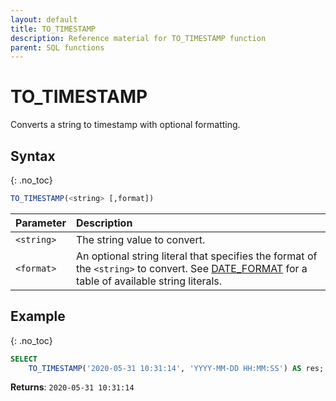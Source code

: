 ```yaml
---
layout: default
title: TO_TIMESTAMP
description: Reference material for TO_TIMESTAMP function
parent: SQL functions
---
```


# TO\_TIMESTAMP

Converts a string to timestamp with optional formatting.

## Syntax
{: .no_toc}

```sql
TO_TIMESTAMP(<string> [,format])
```

| Parameter  | Description                                        |
| :---------- | :-------------------------------------------------- |
| `<string>` | The string value to convert. |
| `<format>` | An optional string literal that specifies the format of the `<string>` to convert. See [DATE_FORMAT](../functions-reference/date-format.md) for a table of available string literals.  |

## Example
{: .no_toc}

```sql
SELECT
	TO_TIMESTAMP('2020-05-31 10:31:14', 'YYYY-MM-DD HH:MM:SS') AS res;
```

**Returns**: `2020-05-31 10:31:14`
